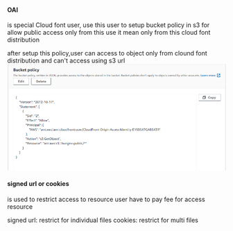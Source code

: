 #### OAI
is special Cloud font user, use this user to setup bucket policy in s3 for allow public access only from this use
it mean only from this cloud font distribution

after setup this policy,user can access to object only from clound font distribution and can't access using s3 url
![image](./images/oai.PNG)


#### signed url or cookies 
is used to restrict access to resource
user have to pay fee for access resource


signed url: restrict for individual files
cookies: restrict for multi files